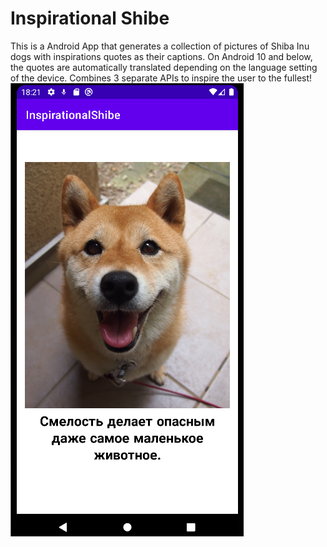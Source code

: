 # Inspirational Shibe  
This is a Android App that generates a collection of pictures of Shiba Inu dogs with inspirations quotes as their captions. On Android 10 and below, the quotes are automatically translated depending on the language setting of the device. Combines 3 separate APIs to inspire the user to the fullest!  
![Shiba Inu with Inspirational Quote](https://github.com/DGStatic/InspirationalShibe/blob/main/images/inspirationslshibe.png)
